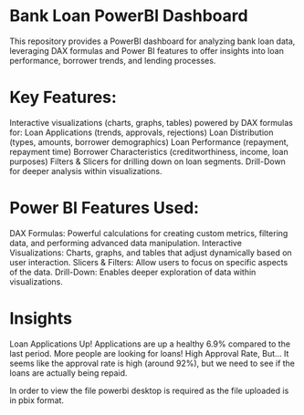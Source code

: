 # Bank Loan PowerBI Dashboard
This repository provides a PowerBI dashboard for analyzing bank loan data, leveraging DAX formulas and Power BI features to offer insights into loan performance, borrower trends, and lending processes.

# Key Features:

Interactive visualizations (charts, graphs, tables) powered by DAX formulas for:
Loan Applications (trends, approvals, rejections)
Loan Distribution (types, amounts, borrower demographics)
Loan Performance (repayment, repayment time)
Borrower Characteristics (creditworthiness, income, loan purposes)
Filters & Slicers for drilling down on loan segments.
Drill-Down for deeper analysis within visualizations.

# Power BI Features Used:

DAX Formulas: Powerful calculations for creating custom metrics, filtering data, and performing advanced data manipulation.
Interactive Visualizations: Charts, graphs, and tables that adjust dynamically based on user interaction.
Slicers & Filters: Allow users to focus on specific aspects of the data.
Drill-Down: Enables deeper exploration of data within visualizations.

# Insights
Loan Applications Up! Applications are up a healthy 6.9% compared to the last period. More people are looking for loans!
High Approval Rate, But... It seems like the approval rate is high (around 92%), but we need to see if the loans are actually being repaid.

In order to view the file powerbi desktop is required as the file uploaded is in pbix format.
